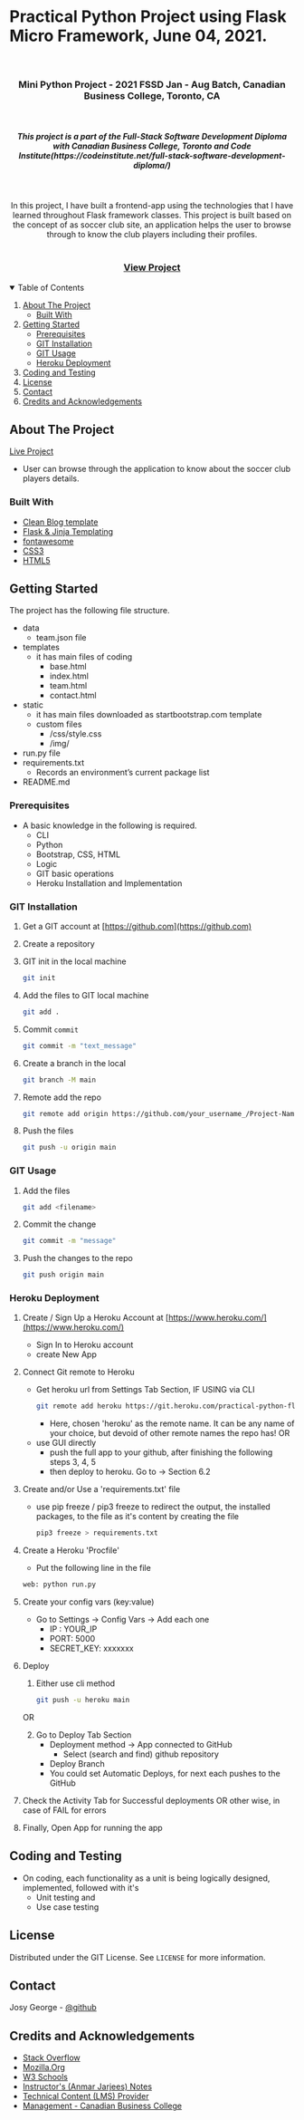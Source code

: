 # Practical Python Project using Flask Micro Framework, June 04, 2021.

<!-- ASSIGNMENT INTRO -->
<br />
<p>
  <h3 align="center">Mini Python Project - 2021 FSSD Jan - Aug Batch, Canadian Business College, Toronto, CA</h3>
  <br />
  <h5 align="center">This project is a part of the Full-Stack Software Development Diploma with Canadian Business College, Toronto and Code Institute(https://codeinstitute.net/full-stack-software-development-diploma/)</h5>
  <br />
  <p align="center">
    In this project, I have built a frontend-app using the technologies that I have learned throughout Flask framework classes. This project is built based on the concept of as soccer club site, an application helps the user to browse through to know the club players including their profiles.
    <br />
    <br />
    <h3 align="center">
        <a href="https://practical-python-flask-project.herokuapp.com/">View Project</a>
    </h3>
  </p>
</p>

<!-- TABLE OF CONTENTS -->
<details open="open">
  <summary>Table of Contents</summary>
  <ol>
    <li>
      <a href="#about-the-project">About The Project</a>
      <ul>
        <li><a href="#built-with">Built With</a></li>
      </ul>
    </li>
    <li>
      <a href="#getting-started">Getting Started</a>
      <ul>
        <li><a href="#prerequisites">Prerequisites</a></li>
        <li><a href="#git-installation">GIT Installation</a></li>
        <li><a href="#git-usage">GIT Usage</a></li>
        <li><a href="#heroku-deployment">Heroku Deployment</a></li>
      </ul>
    </li>
    <li><a href="#coding-and-testing">Coding and Testing</a></li>
    <li><a href="#license">License</a></li>
    <li><a href="#contact">Contact</a></li>
    <li><a href="#credits-and-acknowledgements">Credits and Acknowledgements</a></li>
  </ol>
</details>

<!-- ABOUT THE Project -->

## About The Project

[Live Project](https://practical-python-flask-project.herokuapp.com/)

- User can browse through the application to know about the soccer club players details.

### Built With

- [Clean Blog template](https://startbootstrap.com/theme/clean-blog)
- [Flask & Jinja Templating](https://flask.palletsprojects.com/en/2.0.x/templating/)
- [fontawesome](https://fontawesome.com/)
- [CSS3](https://developer.mozilla.org/en-US/docs/Web/CSS)
- [HTML5](https://developer.mozilla.org/en-US/docs/Web/Guide/HTML/HTML5)

<!-- GETTING STARTED -->

## Getting Started

The project has the following file structure.

- data
  - team.json file
- templates
  - it has main files of coding
    - base.html
    - index.html
    - team.html
    - contact.html
- static
  - it has main files downloaded as startbootstrap.com template
  - custom files
    - /css/style.css
    - /img/
- run.py file
- requirements.txt
  - Records an environment’s current package list
- README.md

### Prerequisites

- A basic knowledge in the following is required.
  - CLI
  - Python
  - Bootstrap, CSS, HTML
  - Logic
  - GIT basic operations
  - Heroku Installation and Implementation

### GIT Installation

1. Get a GIT account at [https://github.com](https://github.com)
2. Create a repository

3. GIT init in the local machine
   ```sh
   git init
   ```
4. Add the files to GIT local machine
   ```sh
   git add .
   ```
5. Commit `commit`
   ```sh
   git commit -m "text_message"
   ```
6. Create a branch in the local
   ```sh
   git branch -M main
   ```
7. Remote add the repo
   ```sh
   git remote add origin https://github.com/your_username_/Project-Name.git
   ```
8. Push the files
   ```sh
   git push -u origin main
   ```

<!-- USAGE EXAMPLES -->

### GIT Usage

1. Add the files
   ```sh
   git add <filename>
   ```
2. Commit the change
   ```sh
   git commit -m "message"
   ```
3. Push the changes to the repo
   ```sh
   git push origin main
   ```

### Heroku Deployment

1. Create / Sign Up a Heroku Account at [https://www.heroku.com/](https://www.heroku.com/)
    - Sign In to Heroku account
    - create New App
2. Connect Git remote to Heroku
    - Get heroku url from Settings Tab Section, IF USING via CLI
      ```sh
      git remote add heroku https://git.heroku.com/practical-python-flask-project.git
      ```
        - Here, chosen 'heroku' as the remote name. It can be any name of your choice, but devoid of other remote names the repo has!
    OR
    - use GUI directly
        - push the full app to your github, after finishing the following steps 3, 4, 5
        - then deploy to heroku. Go to -> Section 6.2
3. Create and/or Use a 'requirements.txt' file
    - use pip freeze / pip3 freeze to redirect the output, the installed packages, to the file as it's content by creating the file
      ```sh
      pip3 freeze > requirements.txt
      ```
4. Create a Heroku 'Procfile'
    - Put the following line in the file
    ```sh
    web: python run.py
    ```
5. Create your config vars (key:value)
    - Go to Settings -> Config Vars -> Add each one
        - IP : YOUR_IP
        - PORT: 5000
        - SECRET_KEY: xxxxxxx
6. Deploy
    1. Either use cli method 
        ```sh
        git push -u heroku main
        ```
    OR

    2. Go to Deploy Tab Section
        - Deployment method -> App connected to GitHub
            - Select (search and find) github repository
        - Deploy Branch
        - You could set Automatic Deploys, for next each pushes to the GitHub
7. Check the Activity Tab for Successful deployments OR other wise, in case of FAIL for errors
8. Finally, Open App for running the app

## Coding and Testing

- On coding, each functionality as a unit is being logically designed, implemented, followed with it's
    - Unit testing and
    - Use case testing

<!-- LICENSE -->

## License

Distributed under the GIT License. See `LICENSE` for more information.

<!-- CONTACT -->

## Contact

Josy George - [@github](https://github.com/josygeorge/)

<!-- ACKNOWLEDGEMENTS -->

## Credits and Acknowledgements

- [Stack Overflow](https://stackoverflow.com)
- [Mozilla.Org](https://developer.mozilla.org/en-US/docs/Web/Guide/)
- [W3 Schools](https://www.w3schools.com)
- [Instructor's (Anmar Jarjees) Notes](https://github.com/anmarjarjees?tab=repositories)
- [Technical Content (LMS) Provider](https://codeinstitute.net/full-stack-software-development-diploma/)
- [Management - Canadian Business College](https://canadianbusinesscollege.com/)
